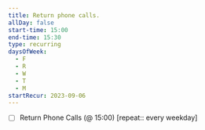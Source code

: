 ```yaml
---
title: Return phone calls.
allDay: false
start-time: 15:00
end-time: 15:30
type: recurring
daysOfWeek:
  - F
  - R
  - W
  - T
  - M
startRecur: 2023-09-06
---
```


 - [ ] Return Phone Calls  (@ 15:00)  [repeat:: every weekday]

 